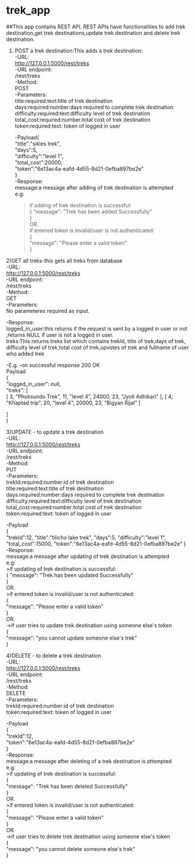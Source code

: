 # trek_app
##This app contains REST API.
REST APIs have functionalities to add trek destination,get trek destinations,update trek destination and delete trek destination.

1) POST a trek destination:This adds a trek destination:</br>
  -URL:</br>
    http://127.0.0.1:5000/rest/treks</br>
  -URL endpoint:</br>
    /rest/treks </br>
  -Method:</br>
    POST </br>
  -Parameters: </br>
    title:required:text:title of trek destination </br>
    days:required:number:days required to complete trek destination </br>
    difficulty:required:text:difficulty level of trek destination </br>
    total_cost:required:number:total cost of trek destination </br>
    token:required:text: token of logged in user </br>
    
   -Payload{ </br>
    "title":"sikles trek", </br>
    "days":5, </br>
    "difficulty":"level 1", </br>
    "total_cost":20000, </br>
    "token":"6e13ac4a-eafd-4d55-8d21-0efba897be2e" </br>
      } </br>
    -Response: </br>
      message:a message after adding of trek destination is attempted </br>
     e.g: </br>
     >if adding of trek destination is successful: </br>
     {
        "message": "Trek has been added Successfully" </br>
      } </br>
      OR. </br>
      >if entered token is invalid/user is not authenticated: </br>
      { </br>
        "message": "Please enter a valid token" </br>
      } </br>
   
      
2)GET all treks-this gets all treks from database </br>
  -URL: </br>
    http://127.0.0.1:5000/rest/treks </br>
  -URL endpoint: </br>
    /rest/treks </br>
  -Method: </br>
    GET </br>
  -Parameters: </br>
    No parameteres required as input. </br>
    
  
  -Response: </br>
      logged_in_user:this returns if the request is sent by a logged in user or not ,returns NULL if user is not a logged in user. </br>
      treks:This returns treks list which contains trekId, title of trek,days of trek, difficulty level of trek,total cost of trek,upvotes of trek and fullname of user who added              trek </br>
      
   -E.g. -on successful response 200 OK </br>
      Payload </br>
      { </br>
        "logged_in_user": null, </br>
        "treks": [ </br>
            [
                3,
                "Phoksundo Trek",
                11,
                "level 4",
                24000,
                23,
                "Jyoti Adhikari"
            ],
            [
                4,
                "Khaptad trip",
                20,
                "level 4",
                20000,
                23,
                "Bigyan Rijal"
            ]</br>

  ]</br>
}</br>

3)UPDATE - to update a trek destination </br>
  -URL: </br>
    http://127.0.0.1:5000/rest/treks </br>
  -URL endpoint:</br>
    /rest/treks </br>
  -Method: </br>
    PUT </br>
  -Parameters: </br>
    trekId:required:number:id of trek destination </br>
    title:required:text:title of trek destination </br>
    days:required:number:days required to complete trek destination </br>
    difficulty:required:text:difficulty level of trek destination </br>
    total_cost:required:number:total cost of trek destination </br>
    token:required:text: token of logged in user </br>
    
   -Payload </br>
    { </br>
    "trekId":12,
    "title":"tilicho lake trek",
    "days":5,
    "difficulty":"level 1",
    "total_cost":15000,
    "token":"6e13ac4a-eafd-4d55-8d21-0efba897be2e"
    } </br>
    -Response: </br>
      message:a message after updating of trek destination is attempted </br>
     e.g: </br>
     >if updating of trek destination is successful: </br>
     {
        "message": "Trek has been updated Successfully" </br>
      } </br>
      OR. </br>
      >if entered token is invalid/user is not authenticated: </br>
      { </br>
        "message": "Please enter a valid token" </br>
      } </br>
      OR. </br>
      ->if user tries to update trek destination using someone else's token </br>
      { </br>
         "message": "you cannot update someone else's trek" </br>
      } </br>
      
4)DELETE - to delete a trek destination </br>
  -URL: </br>
    http://127.0.0.1:5000/rest/treks </br>
  -URL endpoint: </br>
    /rest/treks </br>
  -Method: </br>
    DELETE </br>
  -Parameters: </br>
    trekId:required:number:id of trek destination </br>
    token:required:text: token of logged in user </br>
    
   -Payload </br>
    { </br>
    "trekId":12, </br>
    "token":"6e13ac4a-eafd-4d55-8d21-0efba897be2e" </br>
    } </br>
    -Response: </br>
      message:a message after deleting of a trek destination is attempted </br>
     e.g: </br>
     >if updating of trek destination is successful: </br>
     { </br>
        "message": "Trek has been deleted Successfully" </br>
      } </br>
      OR. </br>
      >if entered token is invalid/user is not authenticated: </br>
      { </br>
        "message": "Please enter a valid token" </br>
      } </br>
      OR. </br>
      ->if user tries to delete trek destination using someone else's token </br>
      { </br>
         "message": "you cannot delete someone else's trek" </br>
      } </br>

      
    
  
    
